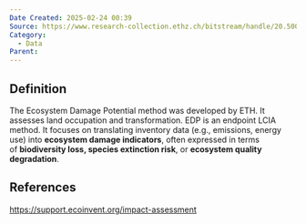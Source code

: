 ```yaml
---
Date Created: 2025-02-24 00:39
Source: https://www.research-collection.ethz.ch/bitstream/handle/20.500.11850/3048/11367_2006_Article_2292.pdf?sequence=2
Category:
  - Data
Parent:
---
```

## Definition
The Ecosystem Damage Potential method was developed by ETH. It assesses land occupation and transformation. EDP is an endpoint LCIA method. It focuses on translating inventory data (e.g., emissions, energy use) into **ecosystem damage indicators**, often expressed in terms of **biodiversity loss, species extinction risk**, or **ecosystem quality degradation**.

## References
https://support.ecoinvent.org/impact-assessment